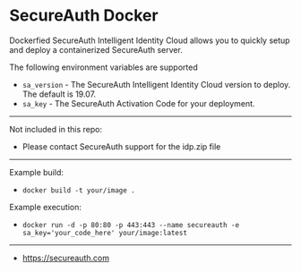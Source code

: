 # SecureAuth Docker

Dockerfied SecureAuth Intelligent Identity Cloud allows you to quickly setup and deploy a containerized SecureAuth server.

The following environment variables are supported
*   `sa_version` - The SecureAuth Intelligent Identity Cloud version to deploy. The default is 19.07.
*   `sa_key` - The SecureAuth Activation Code for your deployment.

---

Not included in this repo:
- Please contact SecureAuth support for the idp.zip file

---

Example build:
* `docker build -t your/image .`

Example execution:
* `docker run -d -p 80:80 -p 443:443 --name secureauth -e sa_key='your_code_here' your/image:latest`

---


* https://secureauth.com